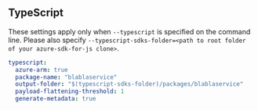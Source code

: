 ## TypeScript

These settings apply only when `--typescript` is specified on the command line.
Please also specify `--typescript-sdks-folder=<path to root folder of your azure-sdk-for-js clone>`.

```yaml $(typescript)
typescript:
  azure-arm: true
  package-name: "blablaservice"
  output-folder: "$(typescript-sdks-folder)/packages/blablaservice"
  payload-flattening-threshold: 1
  generate-metadata: true
```
